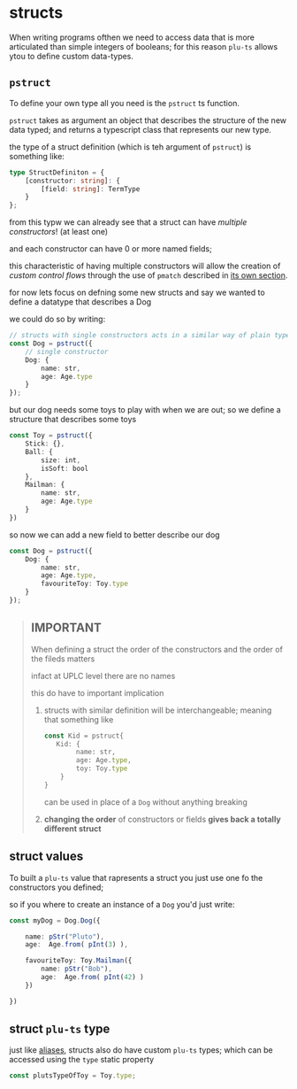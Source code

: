 # structs

When writing programs ofthen we need to access data that is more articulated than simple integers of booleans; for this reason `plu-ts` allows ytou to define custom data-types.

## `pstruct`

To define your own type all you need is the `pstruct` ts function.

`pstruct` takes as argument an object that describes the structure of the new data typed; and returns a typescript class that represents our new type.

the type of a struct definition (which is teh argument of `pstruct`) is something like:

```ts
type StructDefiniton = {
    [constructor: string]: {
        [field: string]: TermType
    }
};
```

from this typw we can already see that a struct can have *multiple constructors*! (at least one)

and each constructor can have 0 or more named fields;

this characteristic of having multiple constructors will allow the creation of *custom control flows* through the use of `pmatch` described in [its own section](../control_flow/pmatch.md).

for now lets focus on defning some new structs and say we wanted to define a datatype that describes a Dog

we could do so by writing:
```ts
// structs with single constructors acts in a similar way of plain typescript object
const Dog = pstruct({
    // single constructor
    Dog: {
        name: str,
        age: Age.type
    }
});
```

but our dog needs some toys to play with when we are out; so we define a structure that describes some toys

```ts
const Toy = pstruct({
    Stick: {},
    Ball: {
        size: int,
        isSoft: bool
    },
    Mailman: {
        name: str,
        age: Age.type
    }
})
```
so now we can add a new field to better describe our dog
```ts
const Dog = pstruct({
    Dog: {
        name: str,
        age: Age.type,
        favouriteToy: Toy.type
    }
});
```

> ## IMPORTANT
>
> When defining a struct the order of the constructors and the order of the fileds matters
>
> infact at UPLC level there are no names
>
> this do have to important implication
>
> 1) structs with similar definition will be interchangeable; meaning that something like
>       ```ts
>       const Kid = pstruct{
>          Kid: {
>               name: str,
>               age: Age.type,
>               toy: Toy.type
>           }
>       }
>       ```
>       can be used in place of a `Dog` without anything breaking
>
> 2) **changing the order** of constructors or fields **gives back a totally different struct**


## struct values

To built a `plu-ts` value that rapresents a struct you just use one fo the constructors you defined;

so if you where to create an instance of a `Dog` you'd just write:
```ts
const myDog = Dog.Dog({

    name: pStr("Pluto"),
    age:  Age.from( pInt(3) ),

    favouriteToy: Toy.Mailman({
        name: pStr("Bob"),
        age:  Age.from( pInt(42) )
    })

})
```

## struct `plu-ts` type

just like [aliases](./aliases.md), structs also do have custom `plu-ts` types; which can be accessed using the `type` static property

```ts
const plutsTypeOfToy = Toy.type;
```
